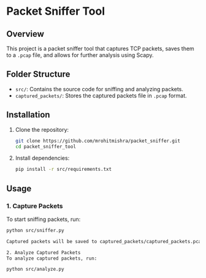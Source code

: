 # Packet Sniffer Tool

## Overview
This project is a packet sniffer tool that captures TCP packets, saves them to a `.pcap` file, and allows for further analysis using Scapy.

## Folder Structure
- `src/`: Contains the source code for sniffing and analyzing packets.
- `captured_packets/`: Stores the captured packets file in `.pcap` format.

## Installation

1. Clone the repository:
    ```bash
    git clone https://github.com/mrohitmishra/packet_sniffer.git
    cd packet_sniffer_tool
    ```

2. Install dependencies:
    ```bash
    pip install -r src/requirements.txt
    ```

## Usage

### 1. Capture Packets
To start sniffing packets, run:

```bash
python src/sniffer.py

Captured packets will be saved to captured_packets/captured_packets.pcap

2. Analyze Captured Packets
To analyze captured packets, run:

python src/analyze.py


